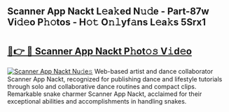 ## Scanner App Nackt L𝚎a𝚔ed N𝚞𝚍e - Part-87w Vi𝚍𝚎o P𝚑𝚘tos - H𝚘𝚝 O𝚗𝚕yf𝚊ns L𝚎a𝚔s 5Srx1

# <h2><a href="http://kfbri2.oniu.top/?m=Scanner+App+Nackt">🔗👉 🔴 Scanner App Nackt P𝚑ot𝚘𝚜 V𝚒d𝚎o</a></h2>

[![Scanner App Nackt Nu𝚍e𝚜](https://i.imgur.com/0qMVB7G.gif)](http://kfbri2.oniu.top/?m=Scanner+App+Nackt)
Web-based artist and dance collaborator Scanner App Nackt, recognized for publishing dance and lifestyle tutorials through solo and collaborative dance routines and compact clips. Remarkable snake charmer Scanner App Nackt, acclaimed for their exceptional abilities and accomplishments in handling snakes.  
